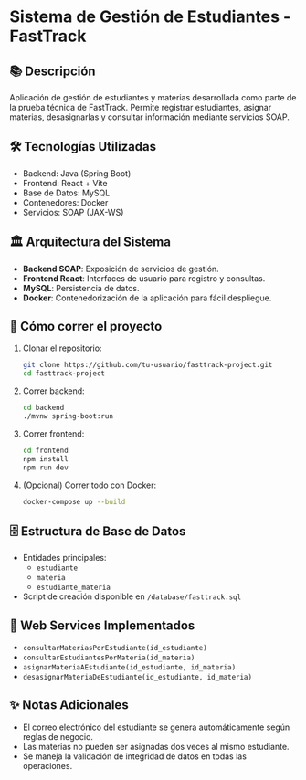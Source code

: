 # Sistema de Gestión de Estudiantes - FastTrack

## 📚 Descripción

Aplicación de gestión de estudiantes y materias desarrollada como parte de la prueba técnica de FastTrack. Permite registrar estudiantes, asignar materias, desasignarlas y consultar información mediante servicios SOAP.

## 🛠️ Tecnologías Utilizadas

- Backend: Java (Spring Boot)
- Frontend: React + Vite
- Base de Datos: MySQL
- Contenedores: Docker
- Servicios: SOAP (JAX-WS)

## 🏛️ Arquitectura del Sistema

- **Backend SOAP**: Exposición de servicios de gestión.
- **Frontend React**: Interfaces de usuario para registro y consultas.
- **MySQL**: Persistencia de datos.
- **Docker**: Contenedorización de la aplicación para fácil despliegue.

## 🚀 Cómo correr el proyecto

1. Clonar el repositorio:
    ```bash
    git clone https://github.com/tu-usuario/fasttrack-project.git
    cd fasttrack-project
    ```

2. Correr backend:
    ```bash
    cd backend
    ./mvnw spring-boot:run
    ```

3. Correr frontend:
    ```bash
    cd frontend
    npm install
    npm run dev
    ```

4. (Opcional) Correr todo con Docker:
    ```bash
    docker-compose up --build
    ```

## 🗄️ Estructura de Base de Datos

- Entidades principales:
  - `estudiante`
  - `materia`
  - `estudiante_materia`
- Script de creación disponible en `/database/fasttrack.sql`

## 📡 Web Services Implementados

- `consultarMateriasPorEstudiante(id_estudiante)`
- `consultarEstudiantesPorMateria(id_materia)`
- `asignarMateriaAEstudiante(id_estudiante, id_materia)`
- `desasignarMateriaDeEstudiante(id_estudiante, id_materia)`

## ✨ Notas Adicionales

- El correo electrónico del estudiante se genera automáticamente según reglas de negocio.
- Las materias no pueden ser asignadas dos veces al mismo estudiante.
- Se maneja la validación de integridad de datos en todas las operaciones.

